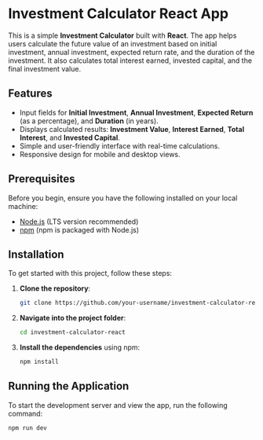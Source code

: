 # Investment Calculator React App

This is a simple **Investment Calculator** built with **React**. The app helps users calculate the future value of an investment based on initial investment, annual investment, expected return rate, and the duration of the investment. It also calculates total interest earned, invested capital, and the final investment value.

## Features
- Input fields for **Initial Investment**, **Annual Investment**, **Expected Return** (as a percentage), and **Duration** (in years).
- Displays calculated results: **Investment Value**, **Interest Earned**, **Total Interest**, and **Invested Capital**.
- Simple and user-friendly interface with real-time calculations.
- Responsive design for mobile and desktop views.

## Prerequisites

Before you begin, ensure you have the following installed on your local machine:

- [Node.js](https://nodejs.org/en/) (LTS version recommended)
- [npm](https://www.npmjs.com/) (npm is packaged with Node.js)

## Installation

To get started with this project, follow these steps:

1. **Clone the repository**:
    ```bash
    git clone https://github.com/your-username/investment-calculator-react.git
    ```

2. **Navigate into the project folder**:
    ```bash
    cd investment-calculator-react
    ```

3. **Install the dependencies** using npm:
    ```bash
    npm install
    ```

## Running the Application

To start the development server and view the app, run the following command:

```bash
npm run dev
